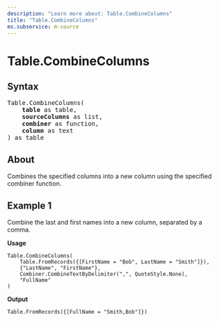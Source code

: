 ```yaml
---
description: "Learn more about: Table.CombineColumns"
title: "Table.CombineColumns"
ms.subservice: m-source
---
```

# Table.CombineColumns

## Syntax

<pre>
Table.CombineColumns(
    <b>table</b> as table,
    <b>sourceColumns</b> as list,
    <b>combiner</b> as function,
    <b>column</b> as text
) as table
</pre>
  
## About

Combines the specified columns into a new column using the specified combiner function.

## Example 1

Combine the last and first names into a new column, separated by a comma.

**Usage**

```powerquery-m
Table.CombineColumns(
    Table.FromRecords({[FirstName = "Bob", LastName = "Smith"]}),
    {"LastName", "FirstName"},
    Combiner.CombineTextByDelimiter(",", QuoteStyle.None),
    "FullName"
)
```

**Output**

```powerquery-m
Table.FromRecords({[FullName = "Smith,Bob"]})
```
